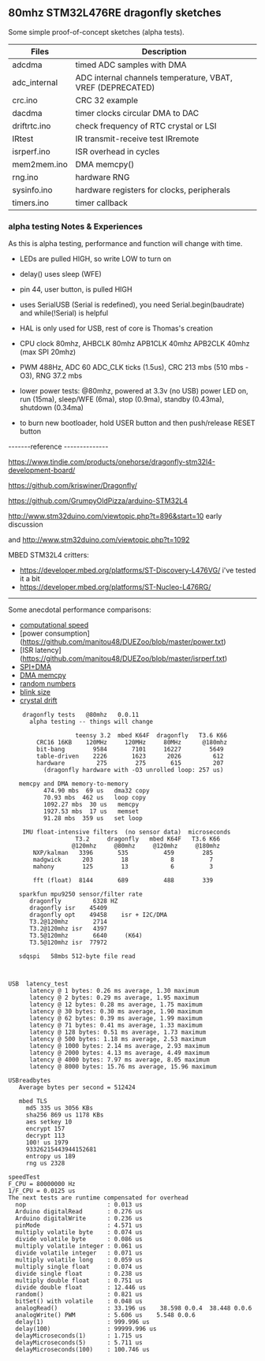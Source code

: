 ##  80mhz STM32L476RE dragonfly sketches

Some simple proof-of-concept sketches (alpha tests).

Files | Description
---|---
adcdma | timed ADC samples with DMA
adc_internal | ADC internal channels temperature, VBAT, VREF (DEPRECATED)
crc.ino	|   CRC 32 example
dacdma  | timer clocks circular DMA to DAC
driftrtc.ino | check frequency of RTC crystal or LSI
IRtest  | IR transmit-receive test IRremote
isrperf.ino  | ISR overhead in cycles
mem2mem.ino  | DMA memcpy()
rng.ino      | hardware RNG
sysinfo.ino      | hardware registers for clocks, peripherals
timers.ino   | timer callback

### alpha testing Notes & Experiences

As this is alpha testing, performance and function will change with time.

* LEDs are pulled HIGH, so write LOW to turn on

* delay() uses sleep (WFE)

* pin 44, user button, is pulled HIGH

* uses SerialUSB (Serial is redefined), you need Serial.begin(baudrate) and while(!Serial) is helpful

* HAL is only used for USB, rest of core is Thomas's creation 

* CPU clock 80mhz, AHBCLK 80mhz  APB1CLK 40mhz  APB2CLK 40mhz (max SPI 20mhz)

* PWM 488Hz, ADC 60 ADC_CLK ticks (1.5us), CRC 213 mbs (510 mbs -O3), RNG 37.2 mbs

* lower power tests: @80mhz, powered at 3.3v (no USB) power LED on, run (15ma), sleep/WFE (6ma), stop (0.9ma), standby (0.43ma), shutdown (0.34ma)

* to burn new bootloader, hold USER button and then push/release RESET button


-------reference --------------

https://www.tindie.com/products/onehorse/dragonfly-stm32l4-development-board/

https://github.com/kriswiner/Dragonfly/

https://github.com/GrumpyOldPizza/arduino-STM32L4

http://www.stm32duino.com/viewtopic.php?t=896&start=10 early discussion

and http://www.stm32duino.com/viewtopic.php?t=1092

MBED STM32L4 critters:
* https://developer.mbed.org/platforms/ST-Discovery-L476VG/ i've tested it a bit
* https://developer.mbed.org/platforms/ST-Nucleo-L476RG/

------------------------------------

Some anecdotal performance comparisons:

* [computational speed](https://github.com/manitou48/DUEZoo/blob/master/perf.txt)
* [power consumption] (https://github.com/manitou48/DUEZoo/blob/master/power.txt)
* [ISR latency] (https://github.com/manitou48/DUEZoo/blob/master/isrperf.txt)
* [SPI+DMA](https://github.com/manitou48/DUEZoo/blob/master/SPIperf.txt)
* [DMA memcpy](https://github.com/manitou48/DUEZoo/blob/master/mem2mem.txt)
* [random numbers](https://github.com/manitou48/DUEZoo/blob/master/RNGperf.txt)
* [blink size](https://github.com/manitou48/DUEZoo/blob/master/blinksize.txt)
* [crystal drift](https://github.com/manitou48/crystals/blob/master/crystals.txt)


```
    dragonfly tests   @80mhz   0.0.11
      alpha testing -- things will change

                   teensy 3.2  mbed K64F  dragonfly   T3.6 K66
        CRC16 16KB    120MHz     120MHz     80MHz      @180mhz
        bit-bang        9584       7101     16227        5649
        table-driven    2226       1623      2026         612
        hardware         275        275       615         207
		  (dragonfly hardware with -O3 unrolled loop: 257 us)

   memcpy and DMA memory-to-memory
          474.90 mbs  69 us   dma32 copy
          70.93 mbs  462 us   loop copy
          1092.27 mbs  30 us   memcpy
          1927.53 mbs  17 us   memset
          91.28 mbs  359 us   set loop

    IMU float-intensive filters  (no sensor data)  microseconds
                   T3.2     dragonfly   mbed K64F   T3.6 K66
                  @120mhz     @80mhz     @120mhz     @180mhz
       NXP/kalman   3396       535          459        285
       madgwick      203        18            8          7
       mahony        125        13            6          3
   
       fft (float)  8144       689          488        339

   sparkfun mpu9250 sensor/filter rate
	  dragonfly         6328 HZ
      dragonfly isr    45409 
      dragonfly opt    49458    isr + I2C/DMA
	  T3.2@120mhz       2714
	  T3.2@120mhz isr   4397
	  T3.5@120mhz       6640     (K64)
	  T3.5@120mhz isr  77972 

   sdqspi   58mbs 512-byte file read



USB  latency_test
      latency @ 1 bytes: 0.26 ms average, 1.30 maximum
      latency @ 2 bytes: 0.29 ms average, 1.95 maximum
      latency @ 12 bytes: 0.28 ms average, 1.75 maximum
      latency @ 30 bytes: 0.30 ms average, 1.90 maximum
      latency @ 62 bytes: 0.39 ms average, 1.99 maximum
      latency @ 71 bytes: 0.41 ms average, 1.33 maximum
      latency @ 128 bytes: 0.51 ms average, 1.73 maximum
      latency @ 500 bytes: 1.18 ms average, 2.53 maximum
      latency @ 1000 bytes: 2.14 ms average, 2.93 maximum
      latency @ 2000 bytes: 4.13 ms average, 4.49 maximum
      latency @ 4000 bytes: 7.97 ms average, 8.05 maximum
      latency @ 8000 bytes: 15.76 ms average, 15.96 maximum

USBreadbytes
   Average bytes per second = 512424

   mbed TLS
     md5 335 us 3056 KBs
     sha256 869 us 1178 KBs
     aes setkey 10
     encrypt 157
     decrypt 113
     100! us 1979
     93326215443944152681
     entropy us 189
     rng us 2328

speedTest 
F_CPU = 80000000 Hz
1/F_CPU = 0.0125 us
The next tests are runtime compensated for overhead
  nop                       : 0.013 us
  Arduino digitalRead       : 0.276 us
  Arduino digitalWrite      : 0.236 us
  pinMode                   : 4.571 us
  multiply volatile byte    : 0.074 us
  divide volatile byte      : 0.086 us
  multiply volatile integer : 0.061 us
  divide volatile integer   : 0.071 us
  multiply volatile long    : 0.059 us
  multiply single float     : 0.074 us
  divide single float       : 0.238 us
  multiply double float     : 0.751 us
  divide double float       : 12.446 us
  random()                  : 0.821 us
  bitSet() with volatile    : 0.048 us
  analogRead()              : 33.196 us    38.598 0.0.4  38.448 0.0.6
  analogWrite() PWM         : 5.606 us    5.548 0.0.6
  delay(1)                  : 999.996 us
  delay(100)                : 99999.996 us
  delayMicroseconds(1)      : 1.715 us
  delayMicroseconds(5)      : 5.711 us
  delayMicroseconds(100)    : 100.746 us


```
